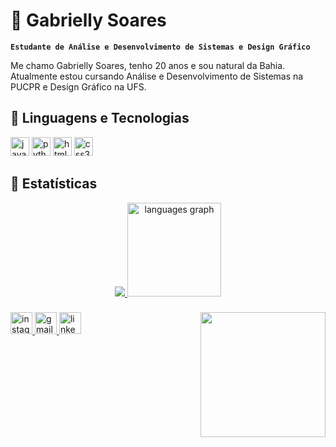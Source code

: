 # 🤖 Gabrielly Soares

**`Estudante de Análise e Desenvolvimento de Sistemas e Design Gráfico`**

Me chamo Gabrielly Soares, tenho 20 anos e sou natural da Bahia. Atualmente estou cursando Análise e Desenvolvimento de Sistemas na PUCPR e Design Gráfico na UFS.

## 🤖 Linguagens e Tecnologias
<div align="left">
  <img src="https://cdn.jsdelivr.net/gh/devicons/devicon/icons/javascript/javascript-original.svg" height="30" alt="javascript logo"/>
  <img src="https://cdn.jsdelivr.net/gh/devicons/devicon/icons/python/python-original.svg" height="30" alt="python logo"  />
   <img src="https://cdn.jsdelivr.net/gh/devicons/devicon/icons/html5/html5-original.svg" height="30" alt="html5 logo"  />
    <img src="https://cdn.jsdelivr.net/gh/devicons/devicon/icons/css3/css3-original.svg" height="30" alt="css3 logo"  />
</div>  

###

## 🤖 Estatísticas


<div align="center">
  <a href ="https://github.com/Gabyzitha">
  <img src="https://github-readme-stats.vercel.app/api?username=Gabyzitha&show_icons=true&hide=contribs,prs&cache_seconds=86400&theme=ocean_dark&locale=pt-br"  />
  <img src="https://github-readme-stats.vercel.app/api/top-langs?username=Gabyzitha&locale=en&hide_title=false&layout=compact&card_width=320&langs_count=5&theme=ocean_dark&hide_border=false" height="150" alt="languages graph"  />
</div>

###

<img align="right" height="200" src="https://i.pinimg.com/736x/12/70/e1/1270e12c64500c4b4b217be1a60337b0.jpg"  />

###


###

<div align="left">
    <a href = "https://www.instagram.com/gabysoares3476/">   
        <img src="https://img.shields.io/static/v1?message=Instagram&logo=instagram&label=&color=E4405F&logoColor=white&labelColor=&style=for-the-badge" height="35" alt="instagram logo"  />
    </a>    
    <a href = "mailto:gabriellysoares307@gmail.com">
      <img src="https://img.shields.io/static/v1?message=Gmail&logo=gmail&label=&color=D14836&logoColor=white&labelColor=&style=for-the-badge" height="35" alt="gmail logo"  />
    </a>
    <a href = "https://www.linkedin.com/in/gabrielly-soares-65b559313/">
      <img src="https://img.shields.io/static/v1?message=LinkedIn&logo=linkedin&label=&color=0077B5&logoColor=white&labelColor=&style=for-the-badge" height="35" alt="linkedin logo"  />
    </a>
</div>

###

<br clear="both">



###

